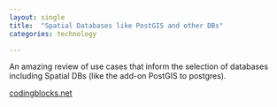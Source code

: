 ```yaml
---
layout: single
title:  "Spatial Databases like PostGIS and other DBs"
categories: technology

---
```

An amazing review of use cases that inform the selection of databases including Spatial DBs (like the add-on PostGIS to postgres). 

[codingblocks.net](https://www.codingblocks.net/podcast/multi-value-spatial-and-event-store-databases/)